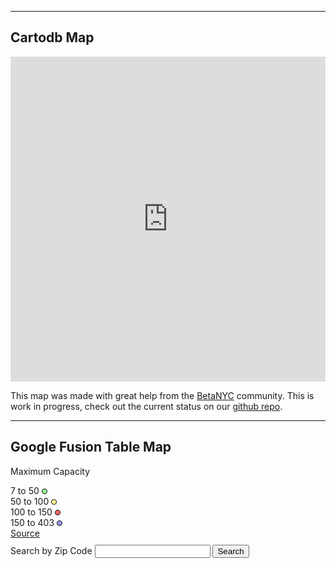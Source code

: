 <hr>
<h2>Cartodb Map</h2>

<div>
<iframe width='100%' height='520' frameborder='0' src='http://schmiani.cartodb.com/viz/77a6017a-b918-11e3-8a7a-0e73339ffa50/embed_map?title=true&amp;description=true&amp;search=false&amp;shareable=true&amp;cartodb_logo=true&amp;layer_selector=false&amp;legends=true&amp;scrollwheel=true&amp;fullscreen=true&amp;sublayer_options=1&amp;sql=&amp;sw_lat=40.47349688875087&amp;sw_lon=-74.553582072258&amp;ne_lat=40.92431462903681&amp;ne_lon=-73.03060233592987' allowfullscreen webkitallowfullscreen mozallowfullscreen oallowfullscreen msallowfullscreen></iframe>
</div>

<p>
This map was made with great help from the <a href="http://betanyc.us/" target="new window">BetaNYC</a> community. This is work in progress, check out the current status on our <a href="https://github.com/child-care-map/NYCmap" target="new window">github repo</a>.
</p>

<!--p>Here is a map of daycare centers in NYC with permits issued by the Department of Health and Mental Hygiene:</p-->
<hr>

<h2>Google Fusion Table Map</h2>

<div id="map-canvas"></div>

<input id="googft-legend-open" style="display:none" type="button" value="Legend"></input>
  <div id="googft-legend">
    <p id="googft-legend-title">Maximum Capacity</p>
    <div>
      <span class="googft-legend-range">7 to 50</span>
      <img class="googft-dot-icon" src="data:image/png;base64,iVBORw0KGgoAAAANSUhEUgAAAAkAAAAJCAYAAADgkQYQAAAAiElEQVR42mNgQIAoIF4NxGegdCCSHAMzEC81izL7n746/X/VmSowbRho+B8oPhOmKM02zfb/TCzQItYCpDAWpOhA8YFirIoK9xaCFO0FKXrY/rAdq6Lm280gRbeJNikWZDc2RUYhRiBFITDHzwf5LmtjFth3GesyYL6bxoAGQOG0ERpO65DDCQDX7ovT++K9KQAAAABJRU5ErkJggg=="/>
    </div>
    <div>
      <span class="googft-legend-range">50 to 100</span>
      <img class="googft-dot-icon" src="data:image/png;base64,iVBORw0KGgoAAAANSUhEUgAAAAkAAAAJCAYAAADgkQYQAAAAi0lEQVR42mNgQIAoIF4NxGegdCCSHAMzEC+NijL7v3p1+v8zZ6rAdGCg4X+g+EyYorS0NNv////PxMCxsRYghbEgRQcOHCjGqmjv3kKQor0gRQ8fPmzHquj27WaQottEmxQLshubopAQI5CiEJjj54N8t3FjFth369ZlwHw3jQENgMJpIzSc1iGHEwB8p5qDBbsHtAAAAABJRU5ErkJggg=="/>
    </div>
    <div>
      <span class="googft-legend-range">100 to 150</span>
      <img class="googft-dot-icon" src="data:image/png;base64,iVBORw0KGgoAAAANSUhEUgAAAAkAAAAJCAYAAADgkQYQAAAAiklEQVR42mNgQIAoIF4NxGegdCCSHAMzEC+NUlH5v9rF5f+ZoCAwHaig8B8oPhOmKC1NU/P//7Q0DByrqgpSGAtSdOCAry9WRXt9fECK9oIUPXwYFYVV0e2ICJCi20SbFAuyG5uiECUlkKIQmOPng3y30d0d7Lt1bm4w301jQAOgcNoIDad1yOEEAFm9fSv/VqtJAAAAAElFTkSuQmCC"/>
    </div>
    <div>
      <span class="googft-legend-range">150 to 403</span>
      <img class="googft-dot-icon" src="data:image/png;base64,iVBORw0KGgoAAAANSUhEUgAAAAkAAAAJCAYAAADgkQYQAAAAiklEQVR42mNgQIAoIF4NxGegdCCSHAMzEC81M4v6n56++n9V1RkwbWgY+B8oPhOmKM3WNu3/zJn/MbCFRSxIYSxI0YHi4gNYFRUW7gUp2gtS9LC9/SFWRc3Nt0GKbhNtUizIbmyKjIxCQIpCYI6fD/JdVtZGsO8yMtbBfDeNAQ2AwmkjNJzWIYcTAMk+i9OhipcQAAAAAElFTkSuQmCC"/>
    </div>
    <div class="googft-legend-source">
      <a href="data?docid=1_WLUFMZkCPz2jZJiZHUS7moFCAxUE0cIHLpKI_gX" target="_blank">Source</a>
    </div>
	</div>
	<input id="googft-legend-close" style="display:none" type="button" value="Hide"></input>

<div style="margin-top: 10px;">
	<label class="layer-wizard-search-label">
        Search by Zip Code
        <input type="text" id="search-string_0">
        <input type="button" onclick="changeMap_0()" value="Search">
	</label> 
</div>


<!--iframe width="100%" height="520" scrolling="no" frameborder="no" src="https://www.google.com/fusiontables/embedviz?q=select+col14+from+1_WLUFMZkCPz2jZJiZHUS7moFCAxUE0cIHLpKI_gX&amp;viz=MAP&amp;h=false&amp;lat=40.691959794876894&amp;lng=-74.00954473876948&amp;t=1&amp;z=10&amp;l=col14&amp;y=5&amp;tmplt=7&amp;hml=TWO_COL_LAT_LNG"></iframe-->